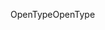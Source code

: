 <span data-ttu-id="48b2a-101">OpenType</span><span class="sxs-lookup"><span data-stu-id="48b2a-101">OpenType</span></span>